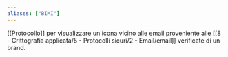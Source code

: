 ```yaml
---
aliases: ["BIMI"]
---
```


[[Protocollo]] per visualizzare un'icona vicino alle email proveniente alle [[8 - Crittografia applicata/5 - Protocolli sicuri/2 - Email/email]] verificate di un brand.
